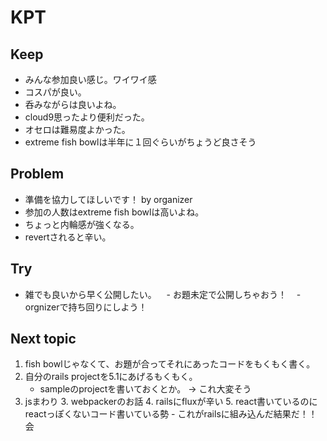 # KPT

## Keep

- みんな参加良い感じ。ワイワイ感
- コスパが良い。
- 呑みながらは良いよね。
- cloud9思ったより便利だった。 
- オセロは難易度よかった。
- extreme fish bowlは半年に１回ぐらいがちょうど良さそう

## Problem

- 準備を協力してほしいです！ by organizer
- 参加の人数はextreme fish bowlは高いよね。
- ちょっと内輪感が強くなる。
- revertされると辛い。

## Try

- 雑でも良いから早く公開したい。 
    - お題未定で公開しちゃおう！
    - orgnizerで持ち回りにしよう！

## Next topic

1. fish bowlじゃなくて、お題が合ってそれにあったコードをもくもく書く。
2. 自分のrails projectを5.1にあげるもくもく。
   - sampleのprojectを書いておくとか。 -> これ大変そう
3. jsまわり
    3. webpackerのお話
    4. railsにfluxが辛い
    5. react書いているのにreactっぽくないコード書いている勢
        - これがrailsに組み込んだ結果だ！！会
